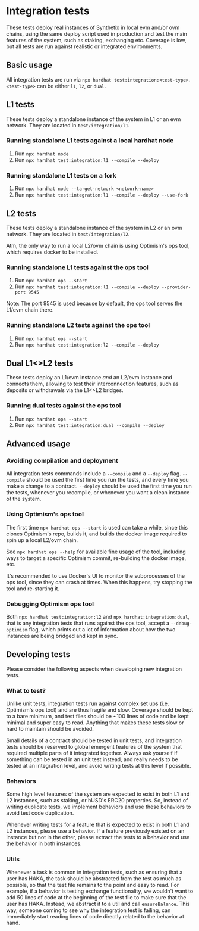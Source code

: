 # Integration tests

These tests deploy real instances of Synthetix in local evm and/or ovm chains, using the same deploy script used in production and test the main features of the system, such as staking, exchanging etc. Coverage is low, but all tests are run against realistic or integrated environments.

## Basic usage

All integration tests are run via `npx hardhat test:integration:<test-type>`.
`<test-type>` can be either `l1`, `l2`, or `dual`.

## L1 tests

These tests deploy a standalone instance of the system in L1 or an evm network. They are located in `test/integration/l1`.

### Running standalone L1 tests against a local hardhat node

1. Run `npx hardhat node`
2. Run `npx hardhat test:integration:l1 --compile --deploy`

### Running standalone L1 tests on a fork

1. Run `npx hardhat node --target-network <network-name>`
2. Run `npx hardhat test:integration:l1 --compile --deploy --use-fork`

## L2 tests

These tests deploy a standalone instance of the system in L2 or an ovm network. They are located in `test/integration/l2`.

Atm, the only way to run a local L2/ovm chain is using Optimism's ops tool, which requires docker to be installed.

### Running standalone L1 tests against the ops tool

1. Run `npx hardhat ops --start`
2. Run `npx hardhat test:integration:l1 --compile --deploy --provider-port 9545`

Note: The port 9545 is used because by default, the ops tool serves the L1/evm chain there.

### Running standalone L2 tests against the ops tool

1. Run `npx hardhat ops --start`
2. Run `npx hardhat test:integration:l2 --compile --deploy`

## Dual L1<>L2 tests

These tests deploy an L1/evm instance _and_ an L2/evm instance and connects them, allowing to test their interconnection features, such as deposits or withdrawals via the L1<>L2 bridges.

### Running dual tests against the ops tool

1. Run `npx hardhat ops --start`
2. Run `npx hardhat test:integration:dual --compile --deploy`

## Advanced usage

### Avoiding compilation and deployment

All integration tests commands include a `--compile` and a `--deploy` flag.
`--compile` should be used the first time you run the tests, and every time you make a change to a contract.
`--deploy` should be used the first time you run the tests, whenever you recompile, or whenever you want a clean instance of the system.

### Using Optimism's ops tool

The first time `npx hardhat ops --start` is used can take a while, since this clones Optimism's repo, builds it, and builds the docker image required to spin up a local L2/ovm chain.

See `npx hardhat ops --help` for available fine usage of the tool, including ways to target a specific Optimism commit, re-building the docker image, etc.

It's recommended to use Docker's UI to monitor the subprocesses of the ops tool, since they can crash at times. When this happens, try stopping the tool and re-starting it.

### Debugging Optimism ops tool

Both `npx hardhat test:integration:l2` and `npx hardhat:integration:dual`, that is any integration tests that runs against the ops tool, accept a `--debug-optimism` flag, which prints out a lot of information about how the two instances are being bridged and kept in sync.

## Developing tests

Please consider the following aspects when developing new integration tests.

### What to test?

Unlike unit tests, integration tests run against complex set ups (i.e. Optimism's ops tool) and are thus fragile and slow. Coverage should be kept to a bare minimum, and test files should be ~100 lines of code and be kept minimal and super easy to read. Anything that makes these tests slow or hard to maintain should be avoided.

Small details of a contract should be tested in unit tests, and integration tests should be reserved to global emergent features of the system that required multiple parts of it integrated together. Always ask yourself if something can be tested in an unit test instead, and really needs to be tested at an integration level, and avoid writing tests at this level if possible.

### Behaviors

Some high level features of the system are expected to exist in both L1 and L2 instances, such as staking, or hUSD's ERC20 properties. So, instead of writing duplicate tests, we implement behaviors and use these behaviors to avoid test code duplication.

Whenever writing tests for a feature that is expected to exist in both L1 and L2 instances, please use a behavior. If a feature previously existed on an instance but not in the other, please extract the tests to a behavior and use the behavior in both instances.

### Utils

Whenever a task is common in integration tests, such as ensuring that a user has HAKA, the task should be abstracted from the test as much as possible, so that the test file remains to the point and easy to read. For example, if a behavior is testing exchange functionality, we wouldn't want to add 50 lines of code at the beginning of the test file to make sure that the user has HAKA. Instead, we abstract it to a util and call `ensureBalance`. This way, someone coming to see why the integration test is failing, can immediately start reading lines of code directly related to the behavior at hand.
